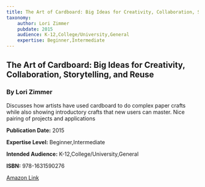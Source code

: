 ```yaml
---
title: The Art of Cardboard: Big Ideas for Creativity, Collaboration, Storytelling, and Reuse
taxonomy:
	author: Lori Zimmer
	pubdate: 2015
	audience: K-12,College/University,General
	expertise: Beginner,Intermediate
---
```

## The Art of Cardboard: Big Ideas for Creativity, Collaboration, Storytelling, and Reuse
### By Lori Zimmer
Discusses how artists have used cardboard to do complex paper crafts while also showing introductory crafts that new users can master. Nice pairing of projects and applications

**Publication Date:** 2015

**Expertise Level:** Beginner,Intermediate

**Intended Audience:** K-12,College/University,General

**ISBN:** 978-1631590276

[Amazon Link](https://www.amazon.com/Art-Cardboard-Creativity-Collaboration-Storytelling/dp/1631590278/ref=pd_sim_14_11?_encoding=UTF8&pd_rd_i=1631590278&pd_rd_r=dfeda8d0-f2ca-11e8-bd66-f7675945ae46&pd_rd_w=1JeJE&pd_rd_wg=MR1X3&pf_rd_i=desktop-dp-sims&pf_rd_m=ATVPDKIKX0DER&pf_rd_p=18bb0b78-4200-49b9-ac91-f141d61a1780&pf_rd_r=23AY9252X85P0YXCW6PG&pf_rd_s=desktop-dp-sims&pf_rd_t=40701&psc=1&refRID=23AY9252X85P0YXCW6PG)